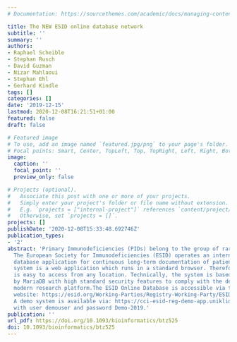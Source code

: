 ```yaml
---
# Documentation: https://sourcethemes.com/academic/docs/managing-content/

title: The NEW ESID online database network
subtitle: ''
summary: ''
authors:
- Raphael Scheible
- Stephan Rusch
- David Guzman
- Nizar Mahlaoui
- Stephan Ehl
- Gerhard Kindle
tags: []
categories: []
date: '2019-12-15'
lastmod: 2020-12-08T16:21:51+01:00
featured: false
draft: false

# Featured image
# To use, add an image named `featured.jpg/png` to your page's folder.
# Focal points: Smart, Center, TopLeft, Top, TopRight, Left, Right, BottomLeft, Bottom, BottomRight.
image:
  caption: ''
  focal_point: ''
  preview_only: false

# Projects (optional).
#   Associate this post with one or more of your projects.
#   Simply enter your project's folder or file name without extension.
#   E.g. `projects = ["internal-project"]` references `content/project/deep-learning/index.md`.
#   Otherwise, set `projects = []`.
projects: []
publishDate: '2020-12-08T15:33:48.692746Z'
publication_types:
- '2'
abstract: 'Primary Immunodeficiencies (PIDs) belong to the group of rare diseases.
  The European Society for Immunodeficiencies (ESID) operates an international research
  database application for continuous long-term documentation of patient data. The
  system is a web application which runs in a standard browser. Therefore, the system
  is easy to access from any location. Technically, the system is based on Gails backed
  by MariaDB with high standard security features to comply with the demands of a
  modern research platform.The ESID Online Database is accessible via the official
  website: https://esid.org/Working-Parties/Registry-Working-Party/ESID-Registry.
  A demo system is available via: https://cci-esid-reg-demo-app.uniklinik-freiburg.de/EERS
  with user demouser and password Demo-2019.'
publication: ''
url_pdf: https://doi.org/10.1093/bioinformatics/btz525
doi: 10.1093/bioinformatics/btz525
---
```


